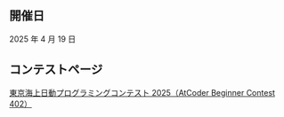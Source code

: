 ## 開催日

2025 年 4 月 19 日

## コンテストページ

[東京海上日動プログラミングコンテスト 2025（AtCoder Beginner Contest 402）](https://atcoder.jp/contests/abc402)
